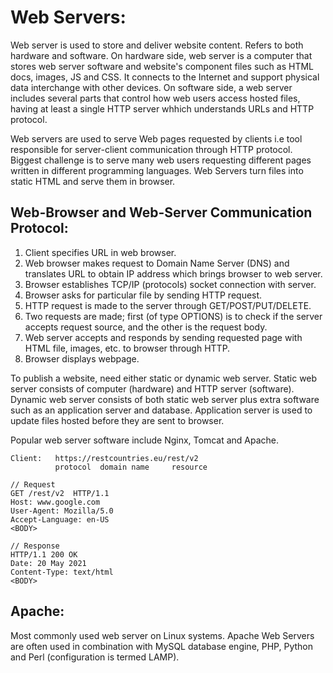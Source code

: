 # Web Servers:
Web server is used to store and deliver website content. Refers to both hardware and software. On hardware side, web server is a computer that stores web server software and website's component files such as HTML docs, images, JS and CSS. It connects to the Internet and support physical data interchange with other devices. On software side, a web server includes several parts that control how web users access hosted files, having at least a single HTTP server whhich understands URLs and HTTP protocol. 

Web servers are used to serve Web pages requested by clients i.e tool responsible for server-client communication through HTTP protocol. Biggest challenge is to serve many web users requesting different pages written in different programming languages. Web Servers turn files into static HTML and serve them in browser. 

## Web-Browser and Web-Server Communication Protocol:
1. Client specifies URL in web browser.
2. Web browser makes request to Domain Name Server (DNS) and translates URL to obtain IP address which brings browser to web server.
3. Browser establishes TCP/IP (protocols) socket connection with server.
4. Browser asks for particular file by sending HTTP request.
5. HTTP request is made to the server through GET/POST/PUT/DELETE.
6. Two requests are made; first (of type OPTIONS) is to check if the server accepts request source, and the other is the request body.
7. Web server accepts and responds by sending requested page with HTML file, images, etc. to browser through HTTP.
8. Browser displays webpage.

To publish a website, need either static or dynamic web server. Static web server consists of computer (hardware) and HTTP server (software). Dynamic web server consists of both static web server plus extra software such as an application server and database. Application server is used to update files hosted before they are sent to browser.

Popular web server software include Nginx, Tomcat and Apache.

```
Client:   https://restcountries.eu/rest/v2
          protocol  domain name     resource
```
```
// Request
GET /rest/v2  HTTP/1.1
Host: www.google.com
User-Agent: Mozilla/5.0
Accept-Language: en-US
<BODY>

// Response
HTTP/1.1 200 OK
Date: 20 May 2021
Content-Type: text/html
<BODY>
```

## Apache:
Most commonly used web server on Linux systems.  Apache Web Servers are often used in combination with MySQL database engine, PHP, Python and Perl (configuration is termed LAMP).
